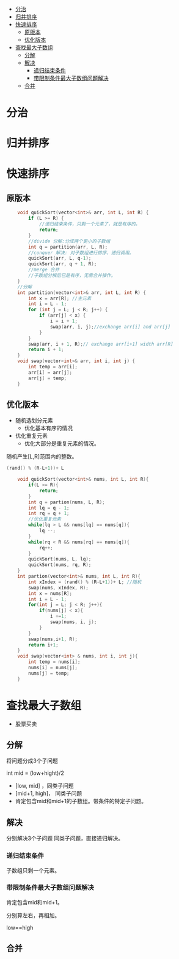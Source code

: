 - [分治](#分治)
- [归并排序](#归并排序)
- [快速排序](#快速排序)
  - [原版本](#原版本)
  - [优化版本](#优化版本)
- [查找最大子数组](#查找最大子数组)
  - [分解](#分解)
  - [解决](#解决)
    - [递归结束条件](#递归结束条件)
    - [带限制条件最大子数组问题解决](#带限制条件最大子数组问题解决)
  - [合并](#合并)

# 分治
# 归并排序
# 快速排序
## 原版本
```C++
    void quickSort(vector<int>& arr, int L, int R) {
        if (L >= R) {
            //递归结束条件，只剩一个元素了，就是有序的。
            return;
        }
        //divide 分解:分成两个更小的子数组
        int q = partition(arr, L, R);
        //conquer 解决: 对子数组进行排序，递归调用。
        quickSort(arr, L, q-1);
        quickSort(arr, q + 1, R);
        //merge 合并
        //子数组分解后已是有序，无需合并操作。
    }
    //分解
    int partition(vector<int>& arr, int L, int R) {
        int x = arr[R]; //主元素
        int i = L - 1;
        for (int j = L; j < R; j++) {
            if (arr[j] < x) {
                i = i + 1;
                swap(arr, i, j);//exchange arr[i] and arr[j]
            }
        }        
        swap(arr, i + 1, R);// exchange arr[i+1] width arr[R]
        return i + 1;
    }
    void swap(vector<int>& arr, int i, int j) {
        int temp = arr[i];
        arr[i] = arr[j];
        arr[j] = temp;
    }
```
## 优化版本

- 随机选划分元素
  - 优化基本有序的情况
- 优化重复元素
  - 优化大部分是重复元素的情况。

随机产生[L,R]范围内的整数。
```C++
(rand() % (R-L+1))+ L
```

```C++
    void quickSort(vector<int>& nums, int L, int R){
        if(L >= R){
            return;
        }
        int q = partion(nums, L, R);
        int lq = q - 1;
        int rq = q + 1;
        //优化重复元素
        while(lq > L && nums[lq] == nums[q]){
            lq --;
        }
        while(rq < R && nums[rq] == nums[q]){
            rq++;
        }
        quickSort(nums, L, lq);
        quickSort(nums, rq, R);
    }
    int partion(vector<int>& nums, int L, int R){
        int xIndex = (rand() % (R-L+1))+ L; //随机
        swap(nums, xIndex, R);
        int x = nums[R];
        int i = L - 1;
        for(int j = L; j < R; j++){
            if(nums[j] < x){
                i +=1;
                swap(nums, i, j);
            }
        }
        swap(nums,i+1, R);
        return i+1;
    }
    void swap(vector<int> & nums, int i, int j){
        int temp = nums[i];
        nums[i] = nums[j];
        nums[j] = temp;
    }
```
# 查找最大子数组
- 股票买卖

## 分解
将问题分成3个子问题

int mid = (low+hight)/2

- [low, mid]  ，同类子问题
- [mid+1, high]， 同类子问题
- 肯定包含mid和mid+1的子数组。带条件的特定子问题。
## 解决

分别解决3个子问题
同类子问题，直接递归解决。
### 递归结束条件
子数组只剩一个元素。
### 带限制条件最大子数组问题解决
肯定包含mid和mid+1。

分别算左右，再相加。

low==high
## 合并
